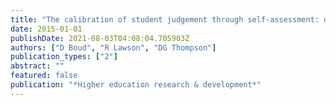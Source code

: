 ```yaml
---
title: "The calibration of student judgement through self-assessment: disruptive effects of assessment patterns"
date: 2015-01-01
publishDate: 2021-08-03T04:08:04.705903Z
authors: ["D Boud", "R Lawson", "DG Thompson"]
publication_types: ["2"]
abstract: ""
featured: false
publication: "*Higher education research & development*"
---
```


